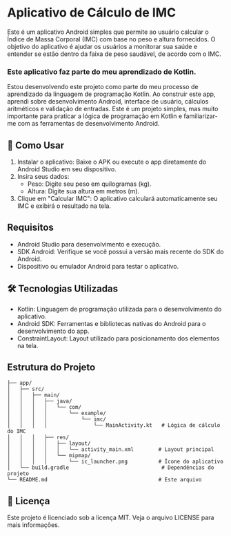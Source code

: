 # Aplicativo de Cálculo de IMC

Este é um aplicativo Android simples que permite ao usuário calcular o Índice de Massa Corporal (IMC) com base no peso e altura fornecidos. O objetivo do aplicativo é ajudar os usuários a monitorar sua saúde e entender se estão dentro da faixa de peso saudável, de acordo com o IMC.

### Este aplicativo faz parte do meu aprendizado de Kotlin.
Estou desenvolvendo este projeto como parte do meu processo de aprendizado da linguagem de programação Kotlin. Ao construir este app, aprendi sobre desenvolvimento Android, interface de usuário, cálculos aritméticos e validação de entradas. Este é um projeto simples, mas muito importante para praticar a lógica de programação em Kotlin e familiarizar-me com as ferramentas de desenvolvimento Android.

## 🚀 Como Usar
1. Instalar o aplicativo: Baixe o APK ou execute o app diretamente do Android Studio em seu dispositivo.
2. Insira seus dados:
    - Peso: Digite seu peso em quilogramas (kg).
    - Altura: Digite sua altura em metros (m).
3. Clique em "Calcular IMC": O aplicativo calculará automaticamente seu IMC e exibirá o resultado na tela.

## Requisitos
- Android Studio para desenvolvimento e execução.
- SDK Android: Verifique se você possui a versão mais recente do SDK do Android.
- Dispositivo ou emulador Android para testar o aplicativo.

## 🛠 Tecnologias Utilizadas
- Kotlin: Linguagem de programação utilizada para o desenvolvimento do aplicativo.
- Android SDK: Ferramentas e bibliotecas nativas do Android para o desenvolvimento do app.
- ConstraintLayout: Layout utilizado para posicionamento dos elementos na tela.

## Estrutura do Projeto
```
├── app/
│   ├── src/
│   │   ├── main/
│   │   │   ├── java/
│   │   │   │   └── com/
│   │   │   │       └── example/
│   │   │   │           └── imc/
│   │   │   │               └── MainActivity.kt   # Lógica de cálculo do IMC
│   │   │   ├── res/
│   │   │   │   ├── layout/
│   │   │   │   │   └── activity_main.xml        # Layout principal
│   │   │   │   └── mipmap/
│   │   │   │       └── ic_launcher.png          # Ícone do aplicativo
│   └── build.gradle                              # Dependências do projeto
└── README.md                                    # Este arquivo

```

## 📜 Licença
Este projeto é licenciado sob a licença MIT. Veja o arquivo LICENSE para mais informações.


